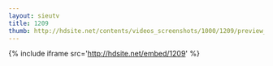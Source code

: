 ```yaml
---
layout: sieutv
title: 1209
thumb: http://hdsite.net/contents/videos_screenshots/1000/1209/preview_360p.mp4.jpg
---
```

{% include iframe src='http://hdsite.net/embed/1209' %}
 
